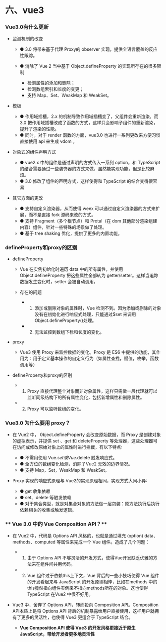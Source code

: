 # 六、vue3

### **Vue3.0有什么更新**

- 监测机制的改变

    - ● 3.0 将带来基于代理 Proxy的 observer 实现，提供全语言覆盖的反应性跟踪。
    - ● 消除了 Vue 2 当中基于 Object.defineProperty 的实现所存在的很多限制

        - 检测属性的添加和删除；
        - 检测数组索引和长度的变更；
        - 支持 Map、Set、WeakMap 和 WeakSet。

- 模板

    - ● 作用域插槽，2.x 的机制导致作用域插槽变了，父组件会重新渲染，而 3.0 把作用域插槽改成了函数的方式，这样只会影响子组件的重新渲染，提升了渲染的性能。
    - ● 同时，对于 render 函数的方面，vue3.0 也进行一系列更改来方便习惯直接使用 api 来生成 vdom 。

- 对象式的组件声明方式

    - ● vue2.x 中的组件是通过声明的方式传入一系列 option，和 TypeScript 的结合需要通过一些装饰器的方式来做，虽然能实现功能，但是比较麻烦。
    - ● 3.0 修改了组件的声明方式，这样使得和 TypeScript 的结合变得很容易

- 其它方面的更改

    - ● 支持自定义渲染器，从而使得 weex 可以通过自定义渲染器的方式来扩展，而不是直接 fork 源码来改的方式。
    - ● 支持 Fragment（多个根节点）和 Protal（在 dom 其他部分渲染组建内容）组件，针对一些特殊的场景做了处理。
    - ● 基于 tree shaking 优化，提供了更多的内置功能。

### **defineProperty和proxy的区别**

- defineProperty

    - Vue 在实例初始化时遍历 data 中的所有属性，并使用 Object.defineProperty 把这些属性全部转为 getter/setter。这样当追踪数据发生变化时，setter 会被自动调用。
    - 存在的问题

        -
            1. 添加或删除对象的属性时，Vue 检测不到。因为添加或删除的对象没有在初始化进行响应式处理，只能通过$set 来调用Object.defineProperty()处理。
        -
            2. 无法监控到数组下标和长度的变化。

- proxy

    - Vue3 使用 Proxy 来监控数据的变化。Proxy 是 ES6 中提供的功能，其作用为：用于定义基本操作的自定义行为（如属性查找，赋值，枚举，函数调用等）

- defineProperty和proxy的区别

    -
        1. Proxy 直接代理整个对象而非对象属性，这样只需做一层代理就可以监听同级结构下的所有属性变化，包括新增属性和删除属性。
    -
        2. Proxy 可以监听数组的变化。

### **Vue3.0 为什么要用 proxy？**

- 在 Vue2 中， 0bject.defineProperty 会改变原始数据，而 Proxy 是创建对象的虚拟表示，并提供 set 、get 和 deleteProperty
  等处理器，这些处理器可在访问或修改原始对象上的属性时进行拦截，有以下特点∶

    - ● 不需用使用 Vue.$set 或 Vue.$delete 触发响应式。
    - ● 全方位的数组变化检测，消除了Vue2 无效的边界情况。
    - ● 支持 Map，Set，WeakMap 和 WeakSet。

- Proxy 实现的响应式原理与 Vue2的实现原理相同，实现方式大同小异∶

    - ● get 收集依赖
    - ● set、delete 等触发依赖
    - ● 对于集合类型，就是对集合对象的方法做一层包装：原方法执行后执行依赖相关的收集或触发逻辑。

### ** Vue 3.0 中的 Vue Composition API？**

- 在 Vue2 中，代码是 Options API 风格的，也就是通过填充 (option) data、methods、computed 等属性来完成一个 Vue 组件。造成了几个问题：

    -
        1. 由于 Options API 不够灵活的开发方式，使得Vue开发缺乏优雅的方法来在组件间共用代码。
    -
        2. Vue 组件过于依赖this上下文，Vue 背后的一些小技巧使得 Vue 组件的开发看起来与 JavaScript 的开发原则相悖，比如在methods
           中的this竟然指向组件实例来不指向methods所在的对象。这也使得 TypeScript 在Vue2 中很不好用。

- Vue3 中，舍弃了 Options API，转而投向 Composition API。Composition API本质上是将 Options API 背后的机制暴露给用户直接使用，这样用户就拥有了更多的灵活性，也使得 Vue3
  更适合于 TypeScript 结合。

    - **Vue Composition API 使得 Vue3 的开发风格更接近于原生 JavaScript，带给开发者更多地灵活性**
